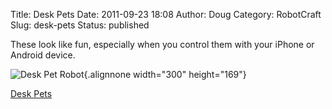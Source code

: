 Title: Desk Pets
Date: 2011-09-23 18:08
Author: Doug
Category: RobotCraft
Slug: desk-pets
Status: published

These look like fun, especially when you control them with your iPhone or Android device.

![](http://www.mydeskpets.com/wp-content/uploads/2011/06/DSC08917-300x169.jpg "Desk Pet Robot"){.alignnone width="300" height="169"}

[Desk Pets](http://www.mydeskpets.com/)

 

 

 

 

 
